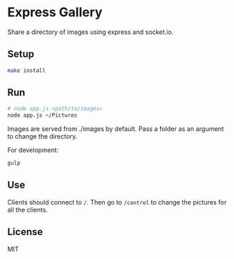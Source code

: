 # Express Gallery

Share a directory of images using express and socket.io.

## Setup

```bash
make install
```

## Run

```bash
# node app.js <path/to/images>
node app.js ~/Pictures
```

Images are served from ./images by default. Pass a folder as an
argument to change the directory.

For development:

```bash
gulp
```

## Use

Clients should connect to `/`. Then go to `/control` to change the
pictures for all the clients.

## License

MIT
